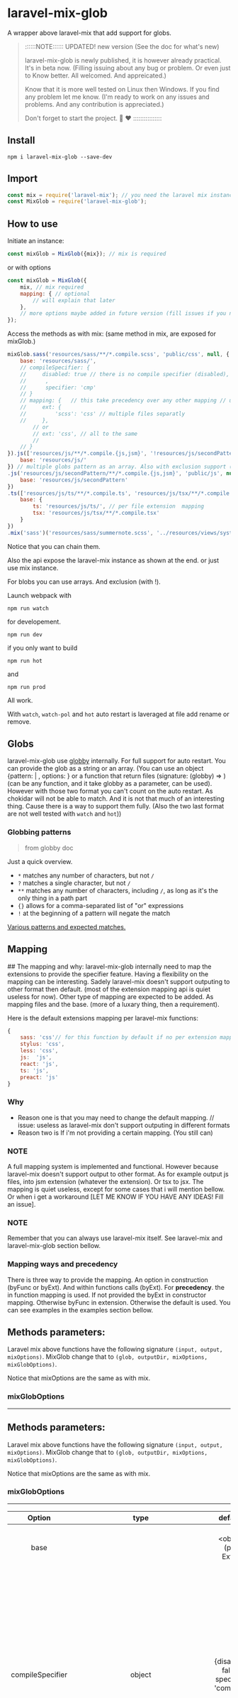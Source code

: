 # laravel-mix-glob
A wrapper above laravel-mix that add support for globs.


> ::::::NOTE::::::
> UPDATED! new version (See the doc for what's new)
>
> laravel-mix-glob is newly published, it is however already practical. It's in beta now.  (Filling issuing about any bug or problem. Or even just to Know better. All welcomed. And appreicated.)
>
> Know that it is more well tested on Linux then Windows. If you find any problem let me know. (I'm ready to work on any issues and problems. And any contribution is appreciated.)
>
> Don't forget to start the project. :heartbeat: :heart:
> ::::::::::::::::


## Install
```
npm i laravel-mix-glob --save-dev
```

## Import
```js
const mix = require('laravel-mix'); // you need the laravel mix instance
const MixGlob = require('laravel-mix-glob');
```

## How to use
Initiate an instance:
```js
const mixGlob = MixGlob({mix}); // mix is required
```
or with options
```js
const mixGlob = MixGlob({
    mix, // mix required
    mapping: { // optional
        // will explain that later
    },
    // more options maybe added in future version (fill issues if you need anything, or a PR if you like)
});
```

Access the methods as with mix:
(same method in mix, are exposed for mixGlob.)
```js
mixGlob.sass('resources/sass/**/*.compile.scss', 'public/css', null, {
    base: 'resources/sass/',
    // compileSpecifier: { 
    //     disabled: true // there is no compile specifier (disabled), and so it will not be removed from the extension (by default disabled = false, and the default specifier = 'compile', and it get removed from the path)
    //      ,
    //      specifier: 'cmp'
    // }
    // mapping: {   // this take precedency over any other mapping // useless feature as laravel-mix doesn't support output in different formats. (until i find a workaround)
    //     ext: {
    //         'scss': 'css' // multiple files separatly
    //     },
        // or
        // ext: 'css', // all to the same
        //   
    // }
}).js(['resources/js/**/*.compile.{js,jsm}', '!resources/js/secondPattern/**/*'], 'public/js/', null, {
    base: 'resources/js/'
}) // multiple globs pattern as an array. Also with exclusion support (!)
.js('resources/js/secondPattern/**/*.compile.{js,jsm}', 'public/js', null, {
    base: 'resources/js/secondPattern'
})
.ts(['resources/js/ts/**/*.compile.ts', 'resources/js/tsx/**/*.compile.tsx'], 'public/js', null, {
    base: {
        ts: 'resources/js/ts/', // per file extension  mapping
        tsx: 'resources/js/tsx/**/*.compile.tsx'
    }
})
.mix('sass')('resources/sass/summernote.scss', '../resources/views/system/admin/dashboard/partials/_summernote_css.blade.php'); // laravel-mix instance
```

Notice that you can chain them.

Also the api expose the laravel-mix instance as shown at the end.
or just use mix instance.

For blobs you can use arrays. And exclusion (with !).


Launch webpack with 

```
npm run watch
```
for developement.

```
npm run dev
```
if you only want to build

```
npm run hot
```
and 
```
npm run prod
```

All work.

With `watch`, `watch-pol` and `hot` auto restart is laveraged at file add rename or remove.  

## Globs
laravel-mix-glob use [globby](https://github.com/sindresorhus/globby) internally. For full support for auto restart. You can provide the glob as a string or an array. (You can use an object {pattern: <string> | <array> , options: <globbyOptions>} or a function that return files (signature: (globby) => <filesList>) (can be any function, and it take globby as a parameter, can be used). However with those two format you can't count on the auto restart. As chokidar will not be able to match. And it is not that much of an interesting thing. Cause there is a way to support them fully. (Also the two last format are not well tested with `watch` and `hot`))


### Globbing patterns
> from globby doc

Just a quick overview.

- `*` matches any number of characters, but not `/`
- `?` matches a single character, but not `/`
- `**` matches any number of characters, including `/`, as long as it's the only thing in a path part
- `{}` allows for a comma-separated list of "or" expressions
- `!` at the beginning of a pattern will negate the match

[Various patterns and expected matches.](https://github.com/sindresorhus/multimatch/blob/master/test/test.js)

## Mapping

## The mapping and why:
laravel-mix-glob internally need to map the extensions to provide the specifier feature.
Having a flexibility on the mapping can be interesting. Sadely laravel-mix doesn't support outputing to other format then default. (most of the extension mapping api is quiet useless for now).
Other type of mapping are expected to be added. As mapping files and the base. (more of a luxary thing, then a requirement).

Here is the default extensions mapping per laravel-mix functions:

```js
{
    sass: 'css'// for this function by default if no per extension mapping is provided, the output extension will be css
    stylus: 'css',
    less: 'css',
    js:  'js',
    react: 'js',
    ts: 'js',
    preact: 'js'
}
```

### Why
- Reason one is that you may need to change the default mapping. // issue: useless as laravel-mix don't support outputing in different formats 
- Reason two is If i'm not providing a certain mapping. (You still can)

### NOTE
A full mapping system is implemented and functional. However because laravel-mix doesn't support output to other format. As for example output js files, into jsm extension (whatever the extension). Or tsx to jsx. The mapping is quiet useless, except for some cases that i will mention bellow. Or when i get a workaround [LET ME KNOW IF YOU HAVE ANY IDEAS! Fill an issue].

### NOTE
Remember that you can always use laravel-mix itself. See laravel-mix and laravel-mix-glob section bellow. 

### Mapping ways and precedency
There is three way to provide the mapping. An option in construction (byFunc or byExt). And within functions calls (byExt).
For **precedency**. the in function mapping is used. If not provided the byExt in constructor mapping. Otherwise byFunc in extension. Otherwise the default is used.
You can see examples in the examples section bellow.

## Methods parameters:
Laravel mix above functions have the following signature `(input, output, mixOptions)`.  MixGlob change that to `(glob, outputDir, mixOptions, mixGlobOptions)`.

Notice that mixOptions are the same as with mix. 

### mixGlobOptions
------------------
## Methods parameters:
Laravel mix above functions have the following signature `(input, output, mixOptions)`.  MixGlob change that to `(glob, outputDir, mixOptions, mixGlobOptions)`.

Notice that mixOptions are the same as with mix. 

### mixGlobOptions
------------------
|      Option      |  type  |                 default                 |                                                                                                           Role                                                                                                          |
|:----------------:|:------:|:---------------------------------------:|:-----------------------------------------------------------------------------------------------------------------------------------------------------------------------------------------------------------------------:|
|       base       | <string>|<object (per Ext)>|<function ((file, ext, mm) => <string (base)>)> |                                         |                                                          Precise the base directory, so the transforamtion are correctly done,   and the output well generated                                                          |
| compileSpecifier | object | {disabled: false, specifier: 'compile'} | The specifier allow us to specify a string that will be removed from the compiled file. The goal is to have a way to differentiate the files that need to be compiled (main bundles).   And to use a specifier for that |
|    mapping    | object ({ext: <object>|<string>}) |                                   |                 Provide mapping for a specific extensions of matched files.     ex: scss => css, sass => css.     If a string is provided, then all the files whatever there extension are mapped to it.                |

#### More details about the options
The `base` option is very important to specify the base folder. Generally `resources/js`, `resoures/sass` ...etc It's goal is to be able to extract what to put on the output dir. 
- It can be a string. 
- Or an Object of the format ({<fileExtension>: <string (base)>, ..., default: <string (base)>})
```javascript
    base: {
        ts: 'resources/js/ts/', // per file extension  mapping
        tsx: 'resources/js/tsx/**/*.compile.tsx',
        default: 'if the file doesn\'t match'
    }
```
- Or a function. The signature is `(file, ext, mm) => string<base>`. Which take the file name, and extension, and an instance of micromatch. And is expected to return the base string.
```javascript
function (file, ext, mm) { // mm => micromatch instance
    if (mm.every(file, ['resources/js/specialfolder/**/*.compile.js'])) {
        return 'resources/js/specialfolder/';
    } else if (ext === 'jsm') {
        return path.dirname(file);
    }
    else {
        /**
         * default
         */
        
        return 'resources/js/';
    }
}
```
- Know too that if the base is ommited, then each file will be directly created in the output directory.


The `compileSpecifier` option is another important one, that you need to know. You need to know that the specifier by default is enabled. Defaulting to `'compile'`. It's role is to remove this specifier in the output. And the goal is that we can have such a specifier, that allow us to distinguish the files that need to be compiled (the entry point). Then we need to match them in the glob. As shown in the example above.
The object is defined as bellow
```js
{
    disabled: true, // to precise if it should be defined or not. (default: false)
    specifier: 'cmpl' // precise your specifier
}
```
And so we can have files like this (in resources)

![resources](https://github.com/MohamedLamineAllal/laravel-mix-glob/raw/master/imgs/specifier_resources.png)


And the output will be

![output](https://github.com/MohamedLamineAllal/laravel-mix-glob/raw/master/imgs/specifier_output.png)

![output](https://github.com/MohamedLamineAllal/laravel-mix-glob/raw/master/imgs/specifier_output_compilation.png)


## Adding files and Restart
MixGlob laverage chokidar for files watch. If you add or remove a file that the glob match (while it's running). Webpack will be completly restarted for you. The old process is killed and a new one start.

## How mix glob work
laravel-mix-glob first inherit all the functions form laravel mix. It laverage globs to match files. Then it will loop through the matched files. And execute the laravel-mix functions file by file. So it wrap upon laravel-mix. Automate using the globs all the file by file functions call, that you should do otherwise. In plus to that. It have files watchers. That watch using the same globs. If a file that match a glob is added. Webpack will automaticly be restarted so it take the new file in. This apply for every used function. And too there is the base directory option and the specifier which all were explained.  

## Watching and process quiting
You need to know that after you add a file and webpack get restarted. Quiting the process will require a little manoeuvre. Either by you closing the console. And killing the process manually. Or you can click ENTER (May be several times), you will then get a message to tell you to type the character `c` several times. This will quit the process correctly (as there is more then one involved). And then CONTROL-C. 

## MixGlob and laravel-mix

MixGlob is just a convenience that add support for globs. It's ment to be used along laravel-mix. All the functions of laravel-mix are exported to MixGlob. But only the one on the default mapping above are supposed to work. For the rest it's not tested yet. And some work is to be done. it's jsut for beta for now. If you get any errors. Use the laravel-mix instance and the usual flow. Also that apply for the functions that doesn't need globs.

## examples

### Globs

#### one string pattern
```javascript
mixGlob.sass('resources/sass/**/*.compile.scss', 'public/css', { outputStyle: 'expanded' }, {
    base: 'resources/sass/',
})
.ts(
    'resources/js/ts/**/*.compile.{ts,tsx}',  // all files endign with compile.ts or compile.tsx ({pattern1, pattern2}  -> ',' = 'or')
    'public/js', 
    null, 
    { 
        base: 'resources/js/ts' // add mapping of the base by extension
    }
);


```
#### array pattern
```javascript
mixGlob.ts(['resources/js/ts/**/*.compile.ts', 'resources/js/ts/**/*.compile.tsx'], 'public/js', null, {
    base: 'resources/js/ts' // add mapping of the base by extension
});
```
#### exclusion
In the example bellow we will select a directory then exclude a complete subdirectory. And then in a second function call we will select part of that same directory (which is handy). 
```javascript
mixGlob.js(['resources/js/**/*.compile.{js,jsm}', '!resources/js/secondPattern/**/*'], 'public/js/', null, {
    base: 'resources/js/'
}) // multiple globs pattern as an array. Also with exclusion support (!) 
.js('resources/js/secondPattern/**/*.compile.{js,jsm}', 'public/js', null, {
    base: 'resources/js/secondPattern'
})
```

> from globby doc

Just a quick overview.

- `*` matches any number of characters, but not `/`
- `?` matches a single character, but not `/`
- `**` matches any number of characters, including `/`, as long as it's the only thing in a path part
- `{}` allows for a comma-separated list of "or" expressions
- `!` at the beginning of a pattern will negate the match

[Various patterns and expected matches.](https://github.com/sindresorhus/multimatch/blob/master/test/test.js)


### laravel-mix options
```javascript
mixGlob.sass(
    'resources/sass/**/*.compile.scss',  // src
    'public/css', // output
    { outputStyle: 'expanded' }, // laravel-mix options 
    {
        base: 'resources/sass/',  // laravel-mix-glob options
    }
)
.mix.stylus('resources/stylus/**/*.styl', 'public/css', 
    { // laravel-mix options (plugins ....)  just as in the doc
        use: [
            require('rupture')(),
            require('nib')(),
            require('jeet')()
        ],
        import: [
            '~nib/index.styl',
            '~jeet/jeet.styl'
        ]
    },
    {
        base: 'resources/stylus // laravel-mix-glob options
    }
)
.mix('options')({ // quick use of (options)
    processCssUrls: false 
});
```
Check the doc : https://laravel-mix.com/docs/4.0/css-preprocessors.

### use of laravel-mix itself
```javascript
const mix = require('laravel-mix');
// ....
mixGlob.js(['resources/js/**/*.compile.{js,jsm}', '!resources/js/secondPattern/**/*'], 'public/js/', null, {
    base: 'resources/js/'
}) // multiple globs pattern as an array. Also with exclusion support (!) 
.js('resources/js/secondPattern/**/*.compile.{js,jsm}', 'public/js', null, {
    base: 'resources/js/secondPattern'
})
.mix('extract')(); // from laravel-mix-glob (nice when chained)
//      ^      ^ params if there is
//      ^ func name

mix.minify(['this/one.js', 'and/this/one.js']); // using laravel-mix directly
mix.browserSync('my-domain.test');  // remember that whenever laravel-mix-glob fail. You can go the normal way.
```
Again check the doc: https://laravel-mix.com for all laravel mix related info.


### base option
#### no base
```javascript
mixGlob.js('resources/js/secondPattern/**/*.compile.{js,jsm}', 'public/js');
```
#### base as a string
```javascript
mixGlob.js('resources/js/secondPattern/**/*.compile.{js,jsm}', 'public/js', null, {
    base: 'resources/js/secondPattern'
})
```
#### base as an object (matching extensions)
```javascript
mixGlob.js('resources/js/**/*.compile.{js,jsm,ts,tsx}', 'public/js', null, {
    base: {
        ts: 'resources/js/ts/', // per file extension  mapping
        tsx: 'resources/js/tsx/**/*.compile.tsx',
        default: 'resources/js'
    }
});
```

#### base as a function 
```javascript
mixGlob.js('resources/js/**/*.compile.{js,jsm,ts,tsx}', 'public/js', null, {
    base: function (file, ext, mm) { // mm => micromatch instance
        if (mm.every(file, ['resources/js/specialfolder/**/*.compile.js'])) {
            return 'resources/js/specialfolder/';
        } else if (ext === 'jsm') {
            return path.dirname(file);
        } else if (['ts', 'tsx'].includes(ext)) {
            return 'resources/ts';
        }
        else {
            /**
             * default
             */
            
            return 'resources/js/';
        }
    }
});
```

### specifier option
#### use a specifier
```javascript
mixGlob.ts(['resources/ts/**/*.cmp.ts', 'resources/ts/**/*.cmp.tsx'], 'public/js', null, {
    base: {
        ts: 'resources/ts/',
        tsx: 'resources/tsx/'
    },
    compileSpecifier: { 
        specifier: 'cmp' // the specifier
    }
})
```
#### not use one
```javascript
mixGlob.ts(['resources/ts/**/*.special.ts', 'resources/ts/**/*.container.tsx'], 'public/js', null, {
    base: {
        ts: 'resources/ts/',
        tsx: 'resources/tsx/'
    },
    compileSpecifier: { 
        disabled: true
    }
});
```

// more yet to come ...  (some updates are intended)

// always open to any suggestions.

// your contribution is appreciated. 

// You are needed to test all the features. 

### Mapping 
NOTE: for extension mapping, it's queit useless until i find a workaround for the no support of laravel-mix for outputing in other format then default.

#### Example of changing the mapping by files extension
```javascript
mixGlob.ts(['resources/ts/**/*.cmp.ts', 'resources/ts/**/*.cmp.tsx'], 'public/js', null, {
    base: 'resources/sass/',
    compileSpecifier: { 
        specifier: 'cmp'
    },
    mapping: {
        ext: { // remembre for now this just to show. It's useless and don't work as intended (laravel-mix doesn't support outputing in other format then the default) [until i find a workaround]
            'tsx': 'jsx'
        }
    }
})
```

#### Example of precising the mapping by file extension at MixGlob instance construction

```js
const mixGlob = MixGlob({
    mix, // mix required
    mapping: { // optional
        mapExt: { // we precise mapExt. Other mapping may be added later
            byExt: {
                tsx: 'jsx',
                jsx: 'jsx',
                jsm: 'jsm'
                //...
                // Note this will be overriding by any mapping provided at functions calls (like mixGlob.sass()|.js()|.ts()...)
            }
        }
    }
});
```

#### Example of precising the mapping by functions at MixGlob instance construction

```js
const mixGlob = MixGlob({
    mix, // mix required
    mapping: { // optional
        mapExt: { // we precise mapExt. Other mapping may be added later
            byFunc: {
                js: 'jsm',
                //...
                // Note this will be overriding by any mapping provided at functions calls (like mixGlob.sass()|.js()|.ts()...)
            }
        }
    }
});
```
## an explicative video

## Issues and features requests
Don't hesitate to fill an issue for any bug, or feature request. 
(It's in Beta, though tested and work well in linux, less tested in windows. Helping fix any potential bugs is very requested.). More test are needed, to cover more functions.  
:heartbeat: All contribution are appreciated :heartbeat:

## contribution
- There is no test implemented yet. Neither guidelines. Feel free to fill any PR.
- Show your support by staring the project :heartbeat:.
- Feel free to contact me at allaldevelopment@gmail.com
- Help test it better.
- please report (fill issue) for any bug or error. Send the error message. And the context.
:heartbeat: :heart: Don't forget to star it. Share too :heart: :heartbeat:

## Work to do
- Implement tests
- concise logging to console. (improvement were done!)
- more extensive cross platform testing 
- add filtering functionalities and mapping
- ...


> ::::::NOTE::::::
>
> laravel-mix-glob is newly published, it is however already practical. It's in beta now.  (Filling issuing about any bug or problem. Or even just to Know better. All welcomed. And appreicated.)
>
> Know that it is more well tested on Linux then Windows. If you find any problem let me know. (I'm ready to work on any issues and problems. And any contribution is appreciated.)
>
> Don't forget to start the project. :heartbeat: :heart:
> ::::::::::::::::